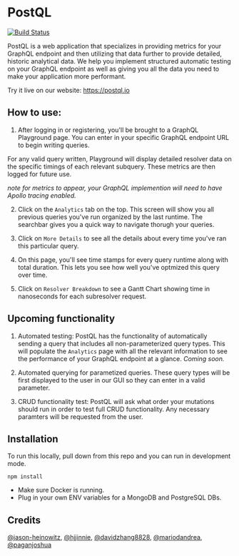 # PostQL
[![Build Status](https://travis-ci.com/oslabs-beta/PostQL.svg?branch=dev)](https://travis-ci.com/oslabs-beta/PostQL)

PostQL is a web application that specializes in providing metrics for your GraphQL endpoint and then utilizing that data further to provide detailed, historic analytical data. We help you implement structured automatic testing on your GraphQL endpoint as well as giving you all the data you need to make your application more performant.

Try it live on our website: https://postql.io

## How to use:

1. After logging in or registering, you'll be brought to a GraphQL Playground page. You can enter in your specific GraphQL endpoint URL to begin writing queries.

For any valid query written, Playground will display detailed resolver data on the specific timings of each relevant subquery. These metrics are then logged for future use. 

*note for metrics to appear, your GraphQL implemention will need to have Apollo tracing enabled.*

2. Click on the `Analytics` tab on the top. This screen will show you all previous queries you've run organized by the last runtime. The searchbar gives you a quick way to navigate thorugh your queries.

3. Click on `More Details` to see all the details about every time you've ran this particular query.

4. On this page, you'll see time stamps for every query runtime along with total duration. This lets you see how well you've optmized this query over time.

5. Click on `Resolver Breakdown` to see a Gantt Chart showing time in nanoseconds for each subresolver request.

## Upcoming functionality

1. Automated testing: PostQL has the functionality of automatically sending a query that includes all non-parameterized query types. This will populate the `Analytics` page with all the relevant information to see the performance of your GraphQL endpoint at a glance.  *Coming soon.*

2. Automated querying for parametized queries. These query types will be first displayed to the user in our GUI so they can enter in a valid parameter.

3. CRUD functionality test: PostQL will ask what order your mutations should run in order to test full CRUD functionality. Any necessary paramters will be requested from the user.

## Installation

To run this locally, pull down from this repo and you can run in development mode. 

```
npm install
```

- Make sure Docker is running.
- Plug in your own ENV variables for a MongoDB and PostgreSQL DBs.

## Credits

[@jason-heinowitz](https://github.com/jason-heinowitz), [@hjjinnie](https://github.com/hjjinnie), [@davidzhang8828](https://github.com/davidzhang8828), [@mariodandrea](https://github.com/mariodandrea), [@paganjoshua](https://github.com/paganjoshua)
